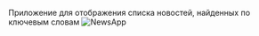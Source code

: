 Приложение для отображения списка новостей, найденных по ключевым словам
![NewsApp](https://github.com/alenanish/NewsApplication/assets/61657990/63a666be-7e83-439b-93df-0a9087b77716)
